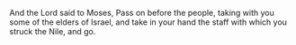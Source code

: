 And the Lord said to Moses, Pass on before the people, taking with you some of the elders of Israel, and take in your hand the staff with which you struck the Nile, and go.
